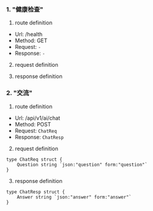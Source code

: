 ### 1. "健康检查"

1. route definition

- Url: /health
- Method: GET
- Request: `-`
- Response: `-`

2. request definition



3. response definition


### 2. "交流"

1. route definition

- Url: /api/v1/ai/chat
- Method: POST
- Request: `ChatReq`
- Response: `ChatResp`

2. request definition



```golang
type ChatReq struct {
	Question string `json:"question" form:"question"`
}
```


3. response definition



```golang
type ChatResp struct {
	Answer string `json:"answer" form:"answer"`
}
```

